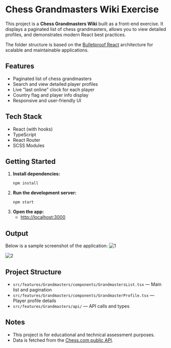 # Chess Grandmasters Wiki Exercise

This project is a **Chess Grandmasters Wiki** built as a front-end exercise. It displays a paginated list of chess grandmasters, allows you to view detailed profiles, and demonstrates modern React best practices.

The folder structure is based on the [Bulletproof React](https://github.com/alan2207/bulletproof-react) architecture for scalable and maintainable applications.

## Features

- Paginated list of chess grandmasters
- Search and view detailed player profiles
- Live "last online" clock for each player
- Country flag and player info display
- Responsive and user-friendly UI

## Tech Stack

- React (with hooks)
- TypeScript
- React Router
- SCSS Modules

## Getting Started

1. **Install dependencies:**
    ```
    npm install
    ```
2. **Run the development server:**
    ```
    npm start
    ```
3. **Open the app:**
    - [http://localhost:3000](http://localhost:3000)

## Output

Below is a sample screenshot of the application:
![1](https://github.com/user-attachments/assets/c082fcec-4e54-4ce9-b8bc-ff8cfe069e61)

![2](https://github.com/user-attachments/assets/db8dc90f-9657-48bc-bd6e-ee4d38decd57)


## Project Structure

- `src/features/Grandmasters/components/GrandmastersList.tsx` — Main list and pagination
- `src/features/Grandmasters/components/GrandmasterProfile.tsx` — Player profile details
- `src/features/Grandmasters/api/` — API calls and types

## Notes

- This project is for educational and technical assessment purposes.
- Data is fetched from the [Chess.com public API](https://www.chess.com/news/view/published-data-api).
